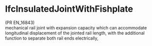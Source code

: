 IfcInsulatedJointWithFishplate
==============================
(PR EN_16843)  
mechanical rail joint with expansion capacity which can accommodate
longitudinal displacement of the jointed rail length, with the additional
function to separate both rail ends electrically,  



